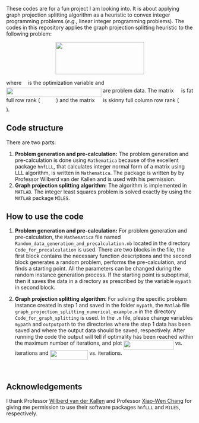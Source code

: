 These codes are for a fun project I am looking into. It is about applying graph projection splitting algorithm as a heuristic to convex integer programming problems (*e.g.,* linear integer programming problems). The codes in this repository applies the graph projection splitting heuristic to the following problem: 

<p align="center"><img src="https://rawgit.com/Shuvomoy/Graph-projection-splitting-heuristic/master/svgs/182ebd0d905a0bdd86a850278d4a48b5.svg?invert_in_darkmode" align=middle width=238.5999pt height=86.51181pt/></p>
where <img src="https://rawgit.com/Shuvomoy/Graph-projection-splitting-heuristic/master/svgs/332cc365a4987aacce0ead01b8bdcc0b.svg?invert_in_darkmode" align=middle width=9.3951pt height=14.15535pt/> is the optimization variable and <img src="https://rawgit.com/Shuvomoy/Graph-projection-splitting-heuristic/master/svgs/a6da2a5bc69cc4ae51ed6d51ff11c10a.svg?invert_in_darkmode" align=middle width=256.320405pt height=24.14676pt/> are problem data. The matrix <img src="https://rawgit.com/Shuvomoy/Graph-projection-splitting-heuristic/master/svgs/53d147e7f3fe6e47ee05b88b166bd3f6.svg?invert_in_darkmode" align=middle width=12.3288pt height=22.46574pt/> is fat full row rank (<img src="https://rawgit.com/Shuvomoy/Graph-projection-splitting-heuristic/master/svgs/5a601ba4f57c17b0e6bcfc9879b1c506.svg?invert_in_darkmode" align=middle width=43.6854pt height=17.72364pt/>) and the matrix <img src="https://rawgit.com/Shuvomoy/Graph-projection-splitting-heuristic/master/svgs/78ec2b7008296ce0561cf83393cb746d.svg?invert_in_darkmode" align=middle width=14.06625pt height=22.46574pt/> is skinny full column row rank (<img src="https://rawgit.com/Shuvomoy/Graph-projection-splitting-heuristic/master/svgs/d58f8160933ecf88fbe5bf8dfb022632.svg?invert_in_darkmode" align=middle width=37.52298pt height=17.72364pt/>). 

## Code structure

There are two parts:

1. **Problem generation and pre-calculation:** The problem generation and pre-calculation is done using `Mathematica` because of the excellent package `hnfLLL`, that calculates integer normal form of a matrix using LLL algorithm, is written in `Mathematica`. The package is written by by Professor Wilberd van der Kallen and is used with his permission. 
2. **Graph projection splitting algorithm:** The algorithm is implemented in `MATLAB`. The integer least squares problem is solved exactly by using the `MATLAB` package `MILES`.



## How to use the code

1. **Problem generation and pre-calculation:** For problem generation and pre-calculation, the `Mathematica` file named `Random_data_generation_and_precalculation.nb` located in the directory `Code_for_precalculation`  is used. There are two blocks in the file, the first block contains the necessary function descriptions and the second block generates a random problem, performs the pre-calculation, and finds a starting point.  All the parameters can be changed during the random instance generation process. If the starting point is suboptimal, then it saves the data in a directory as prescribed by the variable `mypath` in second block.

2. **Graph projection splitting algorithm**: For solving the specific problem instance created in step 1 and saved in the folder `mypath`, the `Matlab` file `graph_projection_splitting_numerical_example.m` in the directory `Code_for_graph_splitting` is used. In the `.m` file, please change variables `mypath` and `outputpath` to the directories where the step 1 data has been saved and where the output data should be saved, respectively. After running the code the output will tell if optimality has been reached within the maximum number of iterations, and plot <img src="https://rawgit.com/Shuvomoy/Graph-projection-splitting-heuristic/master/svgs/9eda9b9f56adbb9745ad99bd94ca4bb4.svg?invert_in_darkmode" align=middle width=135.41913pt height=24.6576pt/> vs. iterations and <img src="https://rawgit.com/Shuvomoy/Graph-projection-splitting-heuristic/master/svgs/ca02015375f3d9ea9c4897b2c5ae1714.svg?invert_in_darkmode" align=middle width=102.463845pt height=24.6576pt/> vs. iterations.

  ​

## Acknowledgements

I thank Professor [Wilberd van der Kallen](https://www.staff.science.uu.nl/~kalle101/) and Professor [Xiao-Wen Chang](http://www.cs.mcgill.ca/~chang/) for giving me permission to use their software packages `hnfLLL` and `MILES`, respectively.